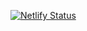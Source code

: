 [![Netlify Status](https://api.netlify.com/api/v1/badges/a0d76f87-dde4-4450-945a-cbda4f88acbd/deploy-status)](https://app.netlify.com/sites/wisebeyondmyears/deploys)
